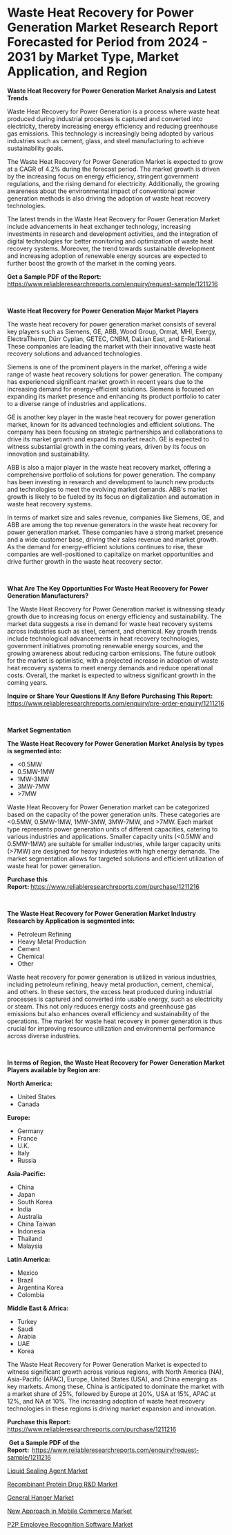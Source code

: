 <p><h1>Waste Heat Recovery for Power Generation Market Research Report Forecasted for Period from 2024 -  2031 by Market Type, Market Application, and Region</h1></p><p><strong>Waste Heat Recovery for Power Generation Market Analysis and Latest Trends</strong></p>
<p><p>Waste Heat Recovery for Power Generation is a process where waste heat produced during industrial processes is captured and converted into electricity, thereby increasing energy efficiency and reducing greenhouse gas emissions. This technology is increasingly being adopted by various industries such as cement, glass, and steel manufacturing to achieve sustainability goals.</p><p>The Waste Heat Recovery for Power Generation Market is expected to grow at a CAGR of 4.2% during the forecast period. The market growth is driven by the increasing focus on energy efficiency, stringent government regulations, and the rising demand for electricity. Additionally, the growing awareness about the environmental impact of conventional power generation methods is also driving the adoption of waste heat recovery technologies.</p><p>The latest trends in the Waste Heat Recovery for Power Generation Market include advancements in heat exchanger technology, increasing investments in research and development activities, and the integration of digital technologies for better monitoring and optimization of waste heat recovery systems. Moreover, the trend towards sustainable development and increasing adoption of renewable energy sources are expected to further boost the growth of the market in the coming years.</p></p>
<p><strong>Get a Sample PDF of the Report:&nbsp;</strong> <a href="https://www.reliableresearchreports.com/enquiry/request-sample/1211216">https://www.reliableresearchreports.com/enquiry/request-sample/1211216</a></p>
<p>&nbsp;</p>
<p><strong>Waste Heat Recovery for Power Generation Major Market Players</strong></p>
<p><p>The waste heat recovery for power generation market consists of several key players such as Siemens, GE, ABB, Wood Group, Ormat, MHI, Exergy, ElectraTherm, Dürr Cyplan, GETEC, CNBM, DaLian East, and E-Rational. These companies are leading the market with their innovative waste heat recovery solutions and advanced technologies.</p><p>Siemens is one of the prominent players in the market, offering a wide range of waste heat recovery solutions for power generation. The company has experienced significant market growth in recent years due to the increasing demand for energy-efficient solutions. Siemens is focused on expanding its market presence and enhancing its product portfolio to cater to a diverse range of industries and applications.</p><p>GE is another key player in the waste heat recovery for power generation market, known for its advanced technologies and efficient solutions. The company has been focusing on strategic partnerships and collaborations to drive its market growth and expand its market reach. GE is expected to witness substantial growth in the coming years, driven by its focus on innovation and sustainability.</p><p>ABB is also a major player in the waste heat recovery market, offering a comprehensive portfolio of solutions for power generation. The company has been investing in research and development to launch new products and technologies to meet the evolving market demands. ABB's market growth is likely to be fueled by its focus on digitalization and automation in waste heat recovery systems.</p><p>In terms of market size and sales revenue, companies like Siemens, GE, and ABB are among the top revenue generators in the waste heat recovery for power generation market. These companies have a strong market presence and a wide customer base, driving their sales revenue and market growth. As the demand for energy-efficient solutions continues to rise, these companies are well-positioned to capitalize on market opportunities and drive further growth in the waste heat recovery sector.</p></p>
<p>&nbsp;</p>
<p><strong>What Are The Key Opportunities For Waste Heat Recovery for Power Generation Manufacturers?</strong></p>
<p><p>The Waste Heat Recovery for Power Generation market is witnessing steady growth due to increasing focus on energy efficiency and sustainability. The market data suggests a rise in demand for waste heat recovery systems across industries such as steel, cement, and chemical. Key growth trends include technological advancements in heat recovery technologies, government initiatives promoting renewable energy sources, and the growing awareness about reducing carbon emissions. The future outlook for the market is optimistic, with a projected increase in adoption of waste heat recovery systems to meet energy demands and reduce operational costs. Overall, the market is expected to witness significant growth in the coming years.</p></p>
<p><strong>Inquire or Share Your Questions If Any Before Purchasing This Report:</strong> <a href="https://www.reliableresearchreports.com/enquiry/pre-order-enquiry/1211216">https://www.reliableresearchreports.com/enquiry/pre-order-enquiry/1211216</a></p>
<p>&nbsp;</p>
<p><strong>Market Segmentation</strong></p>
<p><strong>The Waste Heat Recovery for Power Generation Market Analysis by types is segmented into:</strong></p>
<p><ul><li><0.5MW</li><li>0.5MW-1MW</li><li>1MW-3MW</li><li>3MW-7MW</li><li>>7MW</li></ul></p>
<p><p>Waste Heat Recovery for Power Generation market can be categorized based on the capacity of the power generation units. These categories are <0.5MW, 0.5MW-1MW, 1MW-3MW, 3MW-7MW, and >7MW. Each market type represents power generation units of different capacities, catering to various industries and applications. Smaller capacity units (<0.5MW and 0.5MW-1MW) are suitable for smaller industries, while larger capacity units (>7MW) are designed for heavy industries with high energy demands. The market segmentation allows for targeted solutions and efficient utilization of waste heat for power generation.</p></p>
<p><strong>Purchase this Report:&nbsp;</strong><a href="https://www.reliableresearchreports.com/purchase/1211216">https://www.reliableresearchreports.com/purchase/1211216</a></p>
<p>&nbsp;</p>
<p><strong>The Waste Heat Recovery for Power Generation Market Industry Research by Application is segmented into:</strong></p>
<p><ul><li>Petroleum Refining</li><li>Heavy Metal Production</li><li>Cement</li><li>Chemical</li><li>Other</li></ul></p>
<p><p>Waste heat recovery for power generation is utilized in various industries, including petroleum refining, heavy metal production, cement, chemical, and others. In these sectors, the excess heat produced during industrial processes is captured and converted into usable energy, such as electricity or steam. This not only reduces energy costs and greenhouse gas emissions but also enhances overall efficiency and sustainability of the operations. The market for waste heat recovery in power generation is thus crucial for improving resource utilization and environmental performance across diverse industries.</p></p>
<p>&nbsp;</p>
<p><strong>In terms of Region, the Waste Heat Recovery for Power Generation Market Players available by Region are:</strong></p>
<p>
    <p> <strong> North America: </strong>
        <ul>
            <li>United States</li>
            <li>Canada</li>
        </ul>
        </p> 
    <p> <strong> Europe: </strong>
        <ul>
            <li>Germany</li>
            <li>France</li>
            <li>U.K.</li>
            <li>Italy</li>
            <li>Russia</li>
        </ul>
        </p> 
    <p> <strong> Asia-Pacific: </strong>
        <ul>
            <li>China</li>
            <li>Japan</li>
            <li>South Korea</li>
            <li>India</li>
            <li>Australia</li>
            <li>China Taiwan</li>
            <li>Indonesia</li>
            <li>Thailand</li>
            <li>Malaysia</li>
        </ul>
        </p> 
    <p> <strong> Latin America: </strong>
        <ul>
            <li>Mexico</li>
            <li>Brazil</li>
            <li>Argentina Korea</li>
            <li>Colombia</li>
        </ul>
        </p> 
    <p> <strong> Middle East & Africa: </strong>
        <ul>
            <li>Turkey</li>
            <li>Saudi</li>
            <li>Arabia</li>
            <li>UAE</li>
            <li>Korea</li>
        </ul>
    </p>
    </p>
<p><p>The Waste Heat Recovery for Power Generation Market is expected to witness significant growth across various regions, with North America (NA), Asia-Pacific (APAC), Europe, United States (USA), and China emerging as key markets. Among these, China is anticipated to dominate the market with a market share of 25%, followed by Europe at 20%, USA at 15%, APAC at 12%, and NA at 10%. The increasing adoption of waste heat recovery technologies in these regions is driving market expansion and innovation.</p></p>
<p><strong>Purchase this Report: </strong><a href="https://www.reliableresearchreports.com/purchase/1211216">https://www.reliableresearchreports.com/purchase/1211216</a></p>
<p>&nbsp;<strong>Get a Sample PDF of the Report:&nbsp;&nbsp;</strong><a href="https://www.reliableresearchreports.com/enquiry/request-sample/1211216">https://www.reliableresearchreports.com/enquiry/request-sample/1211216</a></p>
<p><strong></strong></p>
<p><p><a href="https://medium.com/@juwanhirthe/liquid-sealing-agent-nbsp-market-focuses-on-market-share-size-and-projected-forecast-till-2031-0733e14560bb">Liquid Sealing Agent Market</a></p><p><a href="https://medium.com/@juwanhirthe/recombinant-protein-drug-r-amp-d-market-size-and-market-trends-complete-industry-overview-2024-to-ac4a636b1835">Recombinant Protein Drug R&D Market</a></p><p><a href="https://medium.com/@juwanhirthe/general-hanger-market-trends-and-market-analysis-forecasted-for-period-2024-2031-67d003984a16">General Hanger Market</a></p><p><a href="https://medium.com/@juwanhirthe/new-approach-in-mobile-commerce-market-insights-into-market-cagr-market-trends-and-growth-5c1f9e3c688a">New Approach in Mobile Commerce Market</a></p><p><a href="https://medium.com/@juwanhirthe/p2p-employee-recognition-software-market-report-reveals-the-latest-trends-and-growth-opportunities-f056f3c0d04c">P2P Employee Recognition Software Market</a></p></p>